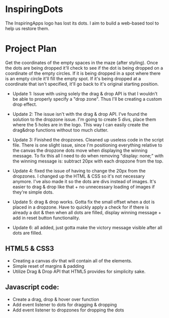 
# InspiringDots

The InspiringApps logo has lost its dots. I aim to build a web-based tool to help
us restore them.

# Project Plan

Get the coordinates of the empty spaces in the maze (after styling). Once the dots are being dropped it'll check to see if the dot is being dropped on a coordinate of the empty circles. If it is being dropped in a spot where there is an empty circle it'll fill the empty spot. If it's being dropped at a coordinate that isn't specified, it'll go back to it's original starting position.

- Update 1: Issue with using solely the drag & drop API is that I wouldn't be able to properly specify a "drop zone". Thus I'll be creating a custom drop effect.

- Update 2: The issue isn't with the drag & drop API. I've found the solution to the dropzone issue. I'm going to create 5 divs, place them where the 5 holes are in the logo. This way I can easily create the drag&drop functions without too much clutter.

- Update 3: Finished the dropzones. Cleaned up useless code in the script file. There is one slight issue, since I'm positioning everything relative to the canvas the dropzone dots move when displaying the winning message. To fix this all I need to do when removing "display: none;" with the winning message is: subtract 20px with each dropzone from the top.

- Update 4: fixed the issue of having to change the 20px from the dropzones. I changed up the HTML & CSS so it's not necessary anymore. I've also made it so the dots are divs instead of images. It's easier to drag & drop like that + no unnecessary loading of images if they're simple dots.

- Update 5: drag & drop works. Gotta fix the small offset when a dot is placed in a dropzone. Have to quickly apply a check for if there is already a dot & then when all dots are filled, display winning message + add in reset button functionality.

- Update 6: all added, just gotta make the victory message visible after all dots are filled.






## HTML5 & CSS3

- Creating a canvas div that will contain all of the elements.
- Simple reset of margins & padding
- Utilize Drag & Drop API that HTML5 provides for simplicity sake.

## Javascript code:

- Create a drag, drop & hover over function
- Add event listener to dots for dragging & dropping
- Add event listener to dropzones for dropping the dots